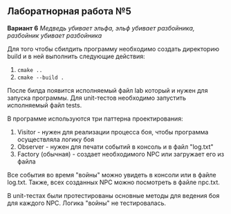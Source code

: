 ## Лаборатнорная работа №5

**Вариант 6**
*Медведь убивает эльфа, эльф убивает разбойника, разбойник убивает разбойника*

Для того чтобы сбилдить программу необходимо создать директорию build и в ней выполнить следующие действия:
1. ```cmake ..```
2. ```cmake --build .```

После билда появится исполняемый файл lab который и нужен для запуска программы. Для unit-тестов необходимо запустить исполняемый файл tests.

В программе используются три паттерна проектирования:
1. Visitor - нужен для реализации процесса боя, чтобы программа осуществляла логику боя
2. Observer - нужен для печати событий в консоль и в файл "log.txt"
3. Factory (обычная) - создает необходимого NPC или загружает его из файла

Все события во время "войны" можно увидеть в консоли или в файле log.txt. Также, всех созданных NPC можно посмотреть в файле npc.txt.

В unit-тестах были протестированы основные методы для ведения боя для каждого NPC. Логика "войны" не тестировалась.
